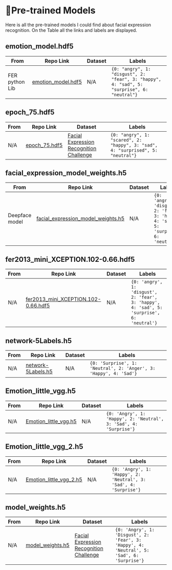 # 🧠Pre-trained Models 
Here is all the pre-trained models I could find about facial expression recognition.
On the Table all the links and labels are displayed.

## emotion_model.hdf5

| From | Repo Link | Dataset | Labels |
|------|-----------|---------|--------|
| FER python Lib | [emotion_model.hdf5](https://github.com/JustinShenk/fer/blob/master/src/fer/data/emotion_model.hdf5) | N/A |```{0: "angry", 1: "disgust", 2: "fear", 3: "happy", 4: "sad", 5: "surprise", 6: "neutral"}```

## epoch_75.hdf5

| From | Repo Link | Dataset | Labels |
|------|-----------|---------|--------|
| N/A | [epoch_75.hdf5](https://github.com/Amol2709/EMOTION-RECOGITION-USING-KERAS/tree/master/emotion_recognition/checkpoints) | [Facial Expression Recognition Challenge](https://www.kaggle.com/c/challenges-in-representation-learning-facial-expression-recognition-challenge?source=post_page-----ad7881e2c3c6--------------------------------) |```{0: "angry", 1: "scared", 2: "happy", 3: "sad", 4: "surprised", 5: "neutral"}```

## facial_expression_model_weights.h5

| From | Repo Link | Dataset | Labels |
|------|-----------|---------|--------|
| Deepface model | [facial_expression_model_weights.h5](https://github.com/serengil/deepface_models/releases/tag/v1.0) | N/A |```{0: 'angry', 1: 'disgust', 2: 'fear', 3: 'happy', 4: 'sad', 5: 'surprise', 6: 'neutral'}```

## fer2013_mini_XCEPTION.102-0.66.hdf5

| From | Repo Link | Dataset | Labels |
|------|-----------|---------|--------|
| N/A | [fer2013_mini_XCEPTION.102-0.66.hdf5](https://github.com/oarriaga/face_classification/tree/master/trained_models/emotion_models) | N/A |```{0: 'angry', 1: 'disgust', 2: 'fear', 3: 'happy', 4: 'sad', 5: 'surprise', 6: 'neutral'}```

## network-5Labels.h5

| From | Repo Link | Dataset | Labels |
|------|-----------|---------|--------|
| N/A | [network-5Labels.h5](https://github.com/rondinellimorais/facial-expression-recognition/blob/master/network-5Labels.h5) | N/A |```{0: 'Surprise', 1: 'Neutral', 2: 'Anger', 3: 'Happy', 4: 'Sad'}```

## Emotion_little_vgg.h5 

| From | Repo Link | Dataset | Labels |
|------|-----------|---------|--------|
| N/A | [Emotion_little_vgg.h5 ](https://github.com/pydeveloperashish/Facial-Expressions-Recognition/tree/master) | N/A |```{0: 'Angry', 1: 'Happy', 2: 'Neutral', 3: 'Sad', 4: 'Surprise'}```
## Emotion_little_vgg_2.h5 

| From | Repo Link | Dataset | Labels |
|------|-----------|---------|--------|
| N/A | [Emotion_little_vgg_2.h5 ](https://github.com/Prem-ium/Metahuman-Emotion-Recognition/blob/main/emotion_little_vgg_2.h5) | N/A |```{0: 'Angry', 1: 'Happy', 2: 'Neutral', 3: 'Sad', 4: 'Surprise'}```

## model_weights.h5 

| From | Repo Link | Dataset | Labels |
|------|-----------|---------|--------|
| N/A | [model_weights.h5 ](https://github.com/katoch99/Emotion-Recognition/tree/master) | [Facial Expression Recognition Challenge](https://www.kaggle.com/c/challenges-in-representation-learning-facial-expression-recognition-challenge?source=post_page-----ad7881e2c3c6--------------------------------) |```{0: 'Angry', 1: 'Disgust', 2: 'Fear', 3: 'Happy', 4: 'Neutral', 5: 'Sad', 6: 'Surprise'}```